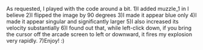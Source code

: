 As requested, I played with the code around a bit.
1)I added muzzle_1 in I believe
2)I flipped the image by 90 degrees
3)I made it appear blue only
4)I made it appear singular and significantly larger
5)I also increased its velocity substantially
6)I found out that, while left-click down, if you bring the cursor off the arcade screen to left or downward, it fires my explosion very rapidly.
7)Enjoy! :)